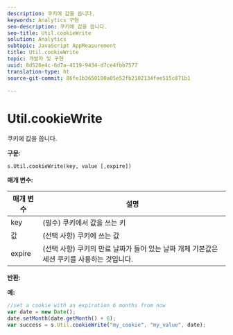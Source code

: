 ```yaml
---
description: 쿠키에 값을 씁니다.
keywords: Analytics 구현
seo-description: 쿠키에 값을 씁니다.
seo-title: Util.cookieWrite
solution: Analytics
subtopic: JavaScript AppMeasurement
title: Util.cookieWrite
topic: 개발자 및 구현
uuid: 8d526e4c-6d7a-4119-9434-d7ce4fbb7577
translation-type: ht
source-git-commit: 86fe1b3650100a05e52fb2102134fee515c871b1

---
```



# Util.cookieWrite

쿠키에 값을 씁니다.

**구문:**

```
s.Util.cookieWrite(key, value [,expire])
```

**매개 변수:**

| 매개 변수 | 설명 |
|---|---|
| key | (필수) 쿠키에서 값을 쓰는 키 |
| 값 | (선택 사항) 쿠키에 쓰는 값 |
| expire | (선택 사항) 쿠키의 만료 날짜가 들어 있는 날짜 개체 기본값은 세션 쿠키를 사용하는 것입니다. |

**반환:**

**예:**

```js
//set a cookie with an expiration 6 months from now 
var date = new Date(); 
date.setMonth(date.getMonth() + 6); 
var success = s.Util.cookieWrite("my_cookie", "my_value", date);
```

